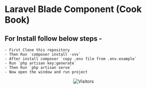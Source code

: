 # Laravel Blade Component (Cook Book)

## For Install follow below steps - 
    - First Clone this repository
    - Then Run `composer install -vvv`
    - After install composer `copy .env file from .env.example`
    - Run `php artisan key:generate`
    - Then Run `php artisan serve`
    - Now open the window and run project
    
    
 <p align="center">
    <img title="Visitors" src="https://visitor-badge.glitch.me/badge?page_id=laravel-blade-component" />
 </p>
    


